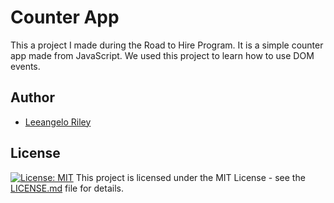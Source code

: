 # Counter App
This a project I made during the Road to Hire Program. It is a simple counter app made from JavaScript. We used this project to learn how to use DOM events.

## Author 
- [Leeangelo Riley](https://github.com/LeCoding-tech)

## License
[![License: MIT](https://img.shields.io/badge/License-MIT-yellow.svg)](https://opensource.org/licenses/MIT)   This project is licensed under the MIT License - see the [LICENSE.md](https://github.com/LeCoding-tech/Counter-app/blob/master/LICENSE) file for details.
